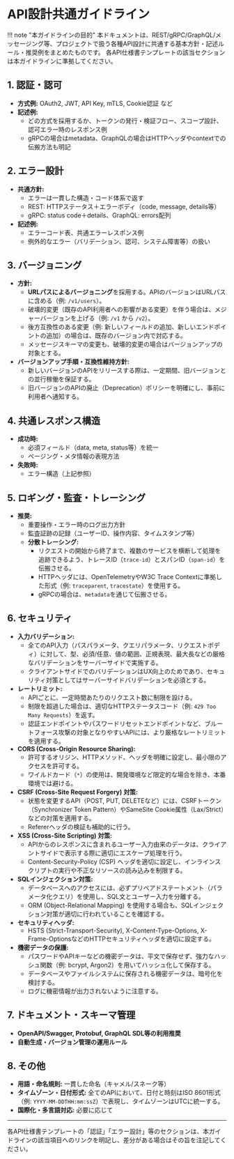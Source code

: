 # API設計共通ガイドライン

!!! note "本ガイドラインの目的"
本ドキュメントは、REST/gRPC/GraphQL/メッセージング等、プロジェクトで扱う各種API設計に共通する基本方針・記述ルール・推奨例をまとめたものです。
各API仕様書テンプレートの該当セクションは本ガイドラインに準拠してください。

## 1. 認証・認可

- **方式例:** OAuth2, JWT, API Key, mTLS, Cookie認証 など
- **記述例:**
  - どの方式を採用するか、トークンの発行・検証フロー、スコープ設計、認可エラー時のレスポンス例
  - gRPCの場合はmetadata、GraphQLの場合はHTTPヘッダやcontextでの伝搬方法も明記

## 2. エラー設計

- **共通方針:**
  - エラーは一貫した構造・コード体系で返す
  - REST: HTTPステータス＋エラーボディ（code, message, details等）
  - gRPC: status code＋details、GraphQL: errors配列
- **記述例:**
  - エラーコード表、共通エラーレスポンス例
  - 例外的なエラー（バリデーション、認可、システム障害等）の扱い

## 3. バージョニング

- **方針:**
  - **URLパスによるバージョニング**を採用する。APIのバージョンはURLパスに含める（例: `/v1/users`）。
  - 破壊的変更（既存のAPI利用者への影響がある変更）を伴う場合は、メジャーバージョンを上げる（例: `/v1` から `/v2`）。
  - 後方互換性のある変更（例: 新しいフィールドの追加、新しいエンドポイントの追加）の場合は、既存のバージョン内で対応する。
  - メッセージスキーマの変更も、破壊的変更の場合はバージョンアップの対象とする。
- **バージョンアップ手順・互換性維持方針:**
  - 新しいバージョンのAPIをリリースする際は、一定期間、旧バージョンとの並行稼働を保証する。
  - 旧バージョンのAPIの廃止（Deprecation）ポリシーを明確にし、事前に利用者へ通知する。

## 4. 共通レスポンス構造

- **成功時:**
  - 必須フィールド（data, meta, status等）を統一
  - ページング・メタ情報の表現方法
- **失敗時:**
  - エラー構造（上記参照）

## 5. ロギング・監査・トレーシング

- **推奨:**
  - 重要操作・エラー時のログ出力方針
  - 監査証跡の記録（ユーザーID、操作内容、タイムスタンプ等）
  - **分散トレーシング:**
    - リクエストの開始から終了まで、複数のサービスを横断して処理を追跡できるよう、トレースID（`trace-id`）とスパンID（`span-id`）を伝搬させる。
    - HTTPヘッダには、OpenTelemetryやW3C Trace Contextに準拠した形式（例: `traceparent`, `tracestate`）を使用する。
    - gRPCの場合は、`metadata`を通じて伝搬させる。

## 6. セキュリティ

- **入力バリデーション:**
  - 全てのAPI入力（パスパラメータ、クエリパラメータ、リクエストボディ）に対して、型、必須/任意、値の範囲、正規表現、最大長などの厳格なバリデーションをサーバーサイドで実施する。
  - クライアントサイドでのバリデーションはUX向上のためであり、セキュリティ対策としてはサーバーサイドバリデーションを必須とする。
- **レートリミット:**
  - APIごとに、一定時間あたりのリクエスト数に制限を設ける。
  - 制限を超過した場合は、適切なHTTPステータスコード（例: `429 Too Many Requests`）を返す。
  - 認証エンドポイントやパスワードリセットエンドポイントなど、ブルートフォース攻撃の対象となりやすいAPIには、より厳格なレートリミットを適用する。
- **CORS (Cross-Origin Resource Sharing):**
  - 許可するオリジン、HTTPメソッド、ヘッダを明確に設定し、最小限のアクセスを許可する。
  - ワイルドカード（`*`）の使用は、開発環境など限定的な場合を除き、本番環境では避ける。
- **CSRF (Cross-Site Request Forgery) 対策:**
  - 状態を変更するAPI（POST, PUT, DELETEなど）には、CSRFトークン（Synchronizer Token Pattern）やSameSite Cookie属性（Lax/Strict）などの対策を適用する。
  - Refererヘッダの検証も補助的に行う。
- **XSS (Cross-Site Scripting) 対策:**
  - APIからのレスポンスに含まれるユーザー入力由来のデータは、クライアントサイドで表示する際に適切にエスケープ処理を行う。
  - Content-Security-Policy (CSP) ヘッダを適切に設定し、インラインスクリプトの実行や不正なリソースの読み込みを制限する。
- **SQLインジェクション対策:**
  - データベースへのアクセスには、必ずプリペアドステートメント（パラメータ化クエリ）を使用し、SQL文とユーザー入力を分離する。
  - ORM (Object-Relational Mapping) を使用する場合も、SQLインジェクション対策が適切に行われていることを確認する。
- **セキュリティヘッダ:**
  - HSTS (Strict-Transport-Security), X-Content-Type-Options, X-Frame-OptionsなどのHTTPセキュリティヘッダを適切に設定する。
- **機密データの保護:**
  - パスワードやAPIキーなどの機密データは、平文で保存せず、強力なハッシュ関数（例: bcrypt, Argon2）を用いてハッシュ化して保存する。
  - データベースやファイルシステムに保存される機密データは、暗号化を検討する。
  - ログに機密情報が出力されないように注意する。

## 7. ドキュメント・スキーマ管理

- **OpenAPI/Swagger, Protobuf, GraphQL SDL等の利用推奨**
- **自動生成・バージョン管理の運用ルール**

## 8. その他

- **用語・命名規則:** 一貫した命名（キャメル/スネーク等）
- **タイムゾーン・日付形式:** 全てのAPIにおいて、日付と時刻はISO 8601形式（例: `YYYY-MM-DDTHH:mm:ssZ`）で表現し、タイムゾーンはUTCに統一する。
- **国際化・多言語対応:** 必要に応じて

---

各API仕様書テンプレートの「認証」「エラー設計」等のセクションは、本ガイドラインの該当項目へのリンクを明記し、差分がある場合はその旨を注記してください。
